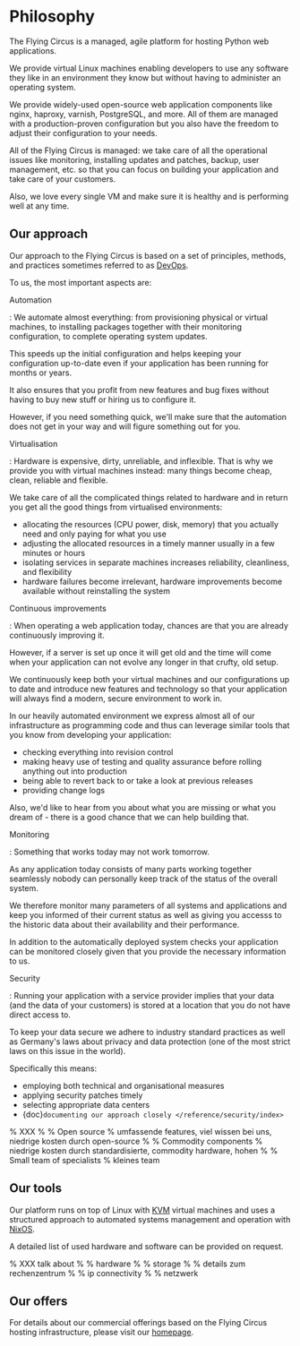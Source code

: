 # Philosophy

The Flying Circus is a managed, agile platform for hosting Python web
applications.

We provide virtual Linux machines enabling developers to use any software they
like in an environment they know but without having to administer an operating
system.

We provide widely-used open-source web application components like nginx,
haproxy, varnish, PostgreSQL, and more. All of them are managed with a
production-proven configuration but you also have the freedom to adjust their
configuration to your needs.

All of the Flying Circus is managed: we take care of all the operational issues
like monitoring, installing updates and patches, backup, user management, etc.
so that you can focus on building your application and take care of your
customers.

Also, we love every single VM and make sure it is healthy and is performing
well at any time.

## Our approach

Our approach to the Flying Circus is based on a set of principles, methods, and
practices sometimes referred to as [DevOps](https://secure.wikimedia.org/wikipedia/en/wiki/DevOps).

To us, the most important aspects are:

Automation

: We automate almost everything: from provisioning physical or virtual
  machines, to installing packages together with their monitoring
  configuration, to complete operating system updates.

  This speeds up the initial configuration and helps keeping your
  configuration up-to-date even if your application has been running for
  months or years.

  It also ensures that you profit from new features and bug fixes without
  having to buy new stuff or hiring us to configure it.

  However, if you need something quick, we'll make sure that the automation
  does not get in your way and will figure something out for you.

Virtualisation

: Hardware is expensive, dirty, unreliable, and inflexible. That is why we
  provide you with virtual machines instead: many things become cheap,
  clean, reliable and flexible.

  We take care of all the complicated things related to
  hardware and in return you get all the good things from virtualised environments:

  - allocating the resources (CPU power, disk, memory) that you actually need
    and only paying for what you use
  - adjusting the allocated resources in a timely manner usually in a few
    minutes or hours
  - isolating services in  separate machines increases reliability,
    cleanliness, and flexibility
  - hardware failures become irrelevant, hardware improvements become
    available without reinstalling the system

Continuous improvements

: When operating a web application today, chances are that you are already
  continuously improving it.

  However, if a server is set up once it will get old and the time will come
  when your application can not evolve any longer in that crufty, old setup.

  We continuously keep both your virtual machines and our configurations
  up to date and introduce new features and technology so that your
  application will always find a modern, secure environment to work in.

  In our heavily automated environment we express almost all of our
  infrastructure as programming code and thus can leverage similar tools
  that you know from developing your application:

  - checking everything into revision control
  - making heavy use of testing and quality assurance before rolling
    anything out into production
  - being able to revert back to or take a look at previous releases
  - providing change logs

  Also, we'd like to hear from you about what you are missing or what you
  dream of - there is a good chance that we can help building that.

Monitoring

: Something that works today may not work tomorrow.

  As any application today consists of many parts working together
  seamlessly nobody can personally keep track of the status of the overall
  system.

  We therefore monitor many parameters of all systems and applications and
  keep you informed of their current status as well as giving you accesss to
  the historic data about their availability and their performance.

  In addition to the automatically deployed system checks your application
  can be monitored closely given that you provide the necessary information
  to us.

Security

: Running your application with a service provider implies that your data
  (and the data of your customers) is stored at a location that you do not
  have direct access to.

  To keep your data secure we adhere to industry standard practices as well
  as Germany's laws about privacy and data protection (one of the most
  strict laws on this issue in the world).

  Specifically this means:

  - employing both technical and organisational measures
  - applying security patches timely
  - selecting appropriate data centers
  - {doc}`documenting our approach closely </reference/security/index>`

% XXX
%
% Open source
%     umfassende features, viel wissen bei uns, niedrige kosten durch open-source
%
% Commodity components
%     niedrige kosten durch standardisierte, commodity hardware, hohen
%
% Small team of specialists
%     kleines team

## Our tools

Our platform runs on top of Linux with [KVM](http://www.linux-kvm.org) virtual
machines and uses a structured approach to automated systems management and
operation with [NixOS](https://nixos.org).

A detailed list of used hardware and software can be provided on request.

% XXX talk about
%
% hardware
%
% storage
%
% details zum rechenzentrum
%
% ip connectivity
%
% netzwerk

## Our offers

For details about our commercial offerings based on the Flying Circus hosting
infrastructure, please visit our [homepage](https://flyingcircus.io).
